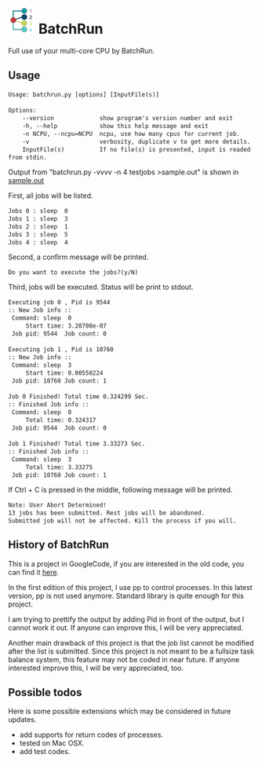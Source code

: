 ![](https://github.com/wanglongqi/BatchRun/raw/master/logo.png) BatchRun
========

Full use of your multi-core CPU by BatchRun.

## Usage

    Usage: batchrun.py [options] [InputFile(s)]

    Options:
        --version             show program's version number and exit
        -h, --help            show this help message and exit
        -n NCPU, --ncpu=NCPU  ncpu, use how many cpus for current job.
        -v                    verbosity, duplicate v to get more details.
        InputFile(s)          If no file(s) is presented, input is readed from stdin.

Output from "batchrun.py -vvvv -n 4 testjobs >sample.out" is shown in [sample.out](https://github.com/wanglongqi/BatchRun/raw/master/sample.out)

First, all jobs will be listed. 

    Jobs 0 : sleep  0
    Jobs 1 : sleep  3
    Jobs 2 : sleep  1
    Jobs 3 : sleep  5
    Jobs 4 : sleep  4

Second, a confirm message will be printed.

    Do you want to execute the jobs?(y/N) 

Third, jobs will be executed. Status will be print to stdout.

    Executing job 0 , Pid is 9544
    :: New Job info :: 
     Command: sleep  0
         Start time: 3.20708e-07
     Job pid: 9544	Job count: 0
     
    Executing job 1 , Pid is 10760
    :: New Job info :: 
     Command: sleep  3
         Start time: 0.00558224
     Job pid: 10760	Job count: 1
     
    Job 0 Finished! Total time 0.324299 Sec.
    :: Finished Job info :: 
     Command: sleep  0
         Total time: 0.324317
     Job pid: 9544	Job count: 0
     
    Job 1 Finished! Total time 3.33273 Sec.
    :: Finished Job info :: 
     Command: sleep  3
         Total time: 3.33275
     Job pid: 10760	Job count: 1
  
If Ctrl + C is pressed in the middle, following message will be printed.

    Note: User Abort Determined!
    13 jobs has been submitted. Rest jobs will be abandoned.
    Submitted job will not be affected. Kill the process if you will.


## History of BatchRun

This is a project in GoogleCode, if you are interested in the old code, you can find it [here](https://code.google.com/p/batchrun/).

In the first edition of this project, I use pp to control processes. In this latest version, pp is not used anymore. Standard library is quite enough for this project.

I am trying to prettify the output by adding Pid in front of the output, but I cannot work it out. If anyone can improve this, I will be very appreciated. 

Another main drawback of this project is that the job list cannot be modified after the list is submitted. Since this project is not meant to be a fullsize task balance system, this feature may not be coded in near future. If anyone interested improve this, I will be very appreciated, too.

## Possible todos
Here is some possible extensions which may be considered in future updates.

- add supports for return codes of processes.
- tested on Mac OSX.
- add test codes.
